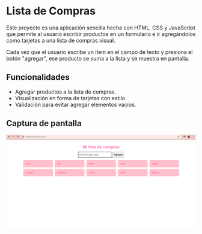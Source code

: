 # Lista de Compras

Este proyecto es una aplicación sencilla hecha con HTML, CSS y JavaScript que permite al usuario escribir productos en un formulario e ir agregándolos como tarjetas a una lista de compras visual.

Cada vez que el usuario escribe un ítem en el campo de texto y presiona el botón "agregar", ese producto se suma a la lista y se muestra en pantalla.

## Funcionalidades

- Agregar productos a la lista de compras.
- Visualización en forma de tarjetas con estilo.
- Validación para evitar agregar elementos vacíos.

## Captura de pantalla

![Mi lista de compras](./screenshot.png)